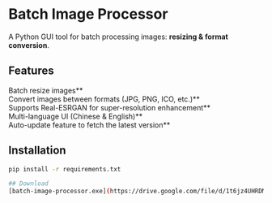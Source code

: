 # Batch Image Processor 

A Python GUI tool for batch processing images: **resizing & format conversion**.

## Features
Batch resize images**  
Convert images between formats (JPG, PNG, ICO, etc.)**  
Supports Real-ESRGAN for super-resolution enhancement**  
Multi-language UI (Chinese & English)**  
Auto-update feature to fetch the latest version**  

## Installation
```bash
pip install -r requirements.txt

## Download
[batch-image-processor.exe](https://drive.google.com/file/d/1t6jz4UHRDM7wIzcvKs7DSwcPLlQkVJgC/view?usp=drive_link)